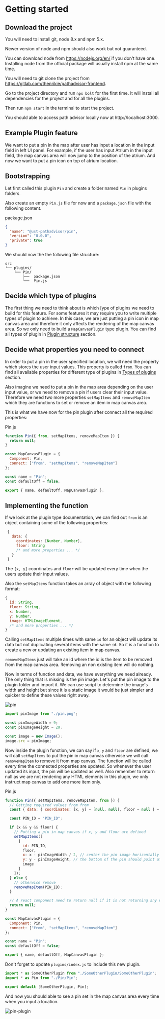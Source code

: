 # Getting started

## Download the project

You will need to install git, node 8.x and npm 5.x.

Newer version of node and npm should also work but not guaranteed.

You can download node from https://nodejs.org/en/ if you don't have one. Installing node from the official package will usually install npm at the same time.

You will need to git clone the project from https://gitlab.com/thenrikie/pathadvisor-frontend.

Go to the project directory and run `npx bolt` for the first time. It will install all dependencies for the project and for all the plugins.

Then run `npm start` in the terminal to start the project.

You should able to access path advisor locally now at http://localhost:3000.


## Example Plugin feature

We want to put a pin in the map after user has input a location in the input field in left UI panel. For example, if the user has input Atrium in the input field, the map canvas area will now jump to the position of the atrium. And now we want to put a pin icon on top of atrium location.

## Bootstrapping

Let first called this plugin `Pin` and create a folder named `Pin` in plugins folders.

Also create an empty `Pin.js` file for now and a `package.json` file with the following content.

package.json
```json
{
  "name": "@ust-pathadvisor/pin",
  "version": "0.0.0",
  "private": true
}
```

We should now the the following file structure:

```
src
└── plugins/
    └── Pin/
        ├──  package.json
        └──  Pin.js
```

## Decide which type of plugins

The first thing we need to think about is which [ype of plugins we need to build for this feature. For some features it may require you to write multiple types of plugin to achieve. In this case, we are just putting a pin icon in map canvas area and therefore it only affects the rendering of the map canvas area. So we only need to build a `MapCanvasPlugin` type plugin. You can find all types of plugin in [Plugin structure](pluginStructure/README.md) section.

## Decide what properties you need to connect

In order to put a pin in the user specified location, we will need the property which stores the user input values. This property is called `from`. You can find all available properties for different type of plugins in [Types of plugins](typesOfPlugins/README.md) section.

Also imagine we need to put a pin in the map area depending on the user input value, or we need to remove a pin if users clear their input value. Therefore we need two more properties `setMapItems` and `removeMapItem` which they are functions to set or remove an item in map canvas area.

This is what we have now for the pin plugin after connect all the required properties:

Pin.js

```javascript
function Pin({ from, setMapItems, removeMapItem }) {
  return null;
}

const MapCanvasPlugin = {
  Component: Pin,
  connect: ["from", "setMapItems", "removeMapItem"]
};

const name = "Pin";
const defaultOff = false;

export { name, defaultOff, MapCanvasPlugin };
```

## Implementing the function

If we look at the plugin type documentation, we can find out `from` is an object containing some of the following properties:

```javascript
 {
   data: {
     coordinates: [Number, Number],
     floor: String
     /* and more properties ... */
   }
 }
```

The `[x, y]` coordinates and `floor` will be updated every time when the users update their input values.

Also the `setMapItems` function takes an array of object with the following format:

```javascript
{
  id: String,
  floor: String,
  x: Number,
  y: Number,
  image: HTMLImageElement,
  /* and more properties ... */
}
```

Calling `setMapItems` multiple times with same `id` for an object will update its data but not duplicating several items with the same `id`. So it is a function to create a new or updating an existing item in map canvas.

`removeMapItems` just will take an id where the id is the item to be removed from the map canvas area. Removing an non existing item will do nothing.

Now in terms of function and data, we have everything we need already. The only thing that is missing is the pin image.
Let's put the pin image to the plugin folder and import it. We can use script to determine the image's width and height but since it is a static image it would be just simpler and quicker to define these values right away.

![pin](../images/pin.png)

```javascript
import pinImage from "./pin.png";

const pinImageWidth = 9;
const pinImageHeight = 20;

const image = new Image();
image.src = pinImage;
```

Now inside the plugin function, we can say if `x`, `y` and `floor` are defined, we will call `setMapItems` to put the pin in map canvas otherwise we will call `removeMapItem` to remove it from map canvas. The function will be called every time the connected properties are updated. So whenever the user updated its input, the pin will be updated as well. Also remember to return null as we are not rendering any HTML elements in this plugin, we only instruct map canvas to add one more item only.

Pin.js
```javascript
function Pin({ setMapItems, removeMapItem, from }) {
  // Getting required values from from
  const { data: { coordinates: [x, y] = [null, null], floor = null } = {} } = from;

  const PIN_ID = "PIN_ID";

  if (x && y && floor) {
    // Putting a pin in map canvas if x, y and floor are defined
    setMapItems([
      {
        id: PIN_ID,
        floor,
        x: x - pinImageWidth / 2, // center the pin image horizontally
        y: y - pinImageHeight, // the bottom of the pin should point at the y
        image
      }
    ]);
  } else {
    // otherwise remove
    removeMapItem(PIN_ID);
  }

  // A react component need to return null if it is not returning any node
  return null;
}

const MapCanvasPlugin = {
  Component: Pin,
  connect: ["from", "setMapItems", "removeMapItem"]
};

const name = "Pin";
const defaultOff = false;

export { name, defaultOff, MapCanvasPlugin };
```

Don't forget to update `plugins/index.js` to include this new plugin.

```javascript
import * as SomeOtherPlugin from "./SomeOtherPlugin/SomeOtherPlugin";
import * as Pin from "./Pin/Pin";

export default [SomeOtherPlugin, Pin];
```

And now you should able to see a pin set in the map canvas area every time when you input a location.

![pin-plugin](../images/pin.gif)
